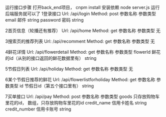 运行接口步骤
打开back_end项目，
cnpm install  安装依赖
node server.js 运行后端服务就可以了
1登录接口
Url:   /api/login
Method: post
参数名称		参数类型
email	邮件	string
password	密码	string

2首页信息（轮播还有推荐）
Url:   /api/home
Method: get
参数名称		参数类型
无		

3搜索页的推荐列表
Url:   /api/recomment
Method: get
参数名称		参数类型
无		

4鲜花详情
Url:   /api/flowerdetail
Method: get
参数名称		参数类型
flowerId	鲜花的id（从别的接口返回的鲜花数据里有）	string

5节假日列表
Url:   /api/holiday
Method: get
参数名称		参数类型
无		

6某个节假日推荐的鲜花
Url:   /api/flowerlistforholiday
Method: get
参数名称		参数类型
id	节假日id（第五个接口里有）	string

7买单接口
Url:   /api/pay
Method: post
参数名称		参数类型
goods	只存放购物车里花的id，	数组，只存放购物车里花的id
credit_name	信用卡姓名	string
credit_number	信用卡账号	string




